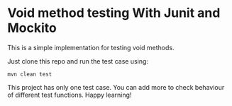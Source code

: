 # Void method testing With Junit and Mockito

This is a simple implementation for testing void methods.

Just clone this repo and run the test case using:

```
mvn clean test
```

This project has only one test case. You can add more to check behaviour of different test functions. Happy learning!
